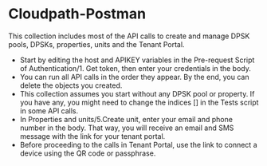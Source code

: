 # Cloudpath-Postman
This collection includes most of the API calls to create and manage DPSK pools, DPSKs, properties, units and the Tenant Portal.
* Start by editing the host and APIKEY variables in the Pre-request Script of Authentication/1. Get token, then enter your credentials in the body.
* You can run all API calls in the order they appear. By the end, you can delete the objects you created.
* This collection assumes you start without any DPSK pool or property. If you have any, you might need to change the indices [] in the Tests script in some API calls.
* In Properties and units/5.Create unit, enter your email and phone number in the body. That way, you will receive an email and SMS message with the link for your tenant portal. 
* Before proceeding to the calls in Tenant Portal, use the link to connect a device using the QR code or passphrase.
